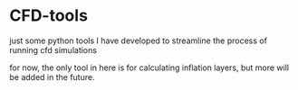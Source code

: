 # CFD-tools

just some python tools I have developed to streamline the process of running cfd simulations

for now, the only tool in here is for calculating inflation layers, but more will be added in the future.
